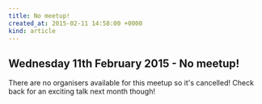```yaml
---
title: No meetup!
created_at: 2015-02-11 14:58:00 +0000
kind: article
---
```


## Wednesday 11th February 2015 - No meetup!

There are no organisers available for this meetup so it's cancelled! Check back for an exciting talk next month though!
